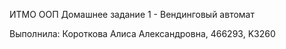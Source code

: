 ИТМО ООП
Домашнее задание 1 - Вендинговый автомат


Выполнила: Короткова Алиса Александровна, 466293, K3260
